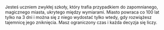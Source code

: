 Jesteś uczniem zwykłej szkoły, który trafia przypadkiem do zapomnianego, magicznego miasta, ukrytego między wymiarami. 
Miasto powraca co 100 lat tylko na 3 dni i można się z niego wydostać tylko wtedy, gdy rozwiążesz tajemnicę jego zniknięcia. 
Masz ograniczony czas i każda decyzja się liczy.
